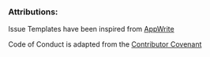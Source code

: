 

### Attributions:
Issue Templates have been inspired from [AppWrite](https://github.com/appwrite/.github/tree/main/.github/ISSUE_TEMPLATE)

Code of Conduct is adapted from the [Contributor Covenant](https://www.contributor-covenant.org/version/2/1/code_of_conduct.html)

